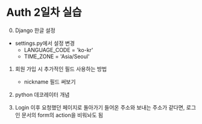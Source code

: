 # Auth 2일차 실습

0. Django 한글 설정
- settings.py에서 설정 변경
  - LANGUAGE_CODE = 'ko-kr'
  - TIME_ZONE = 'Asia/Seoul'


1. 회원 가입 시 추가적인 필드 사용하는 방법
   - nickname 필드 써보기

2. python 데코레이터 개념

3. Login 이후 요청했던 페이지로 돌아가기
들어온 주소와 보내는 주소가 같다면, 로그인 문서의 form의 action을 비워놔도 됨